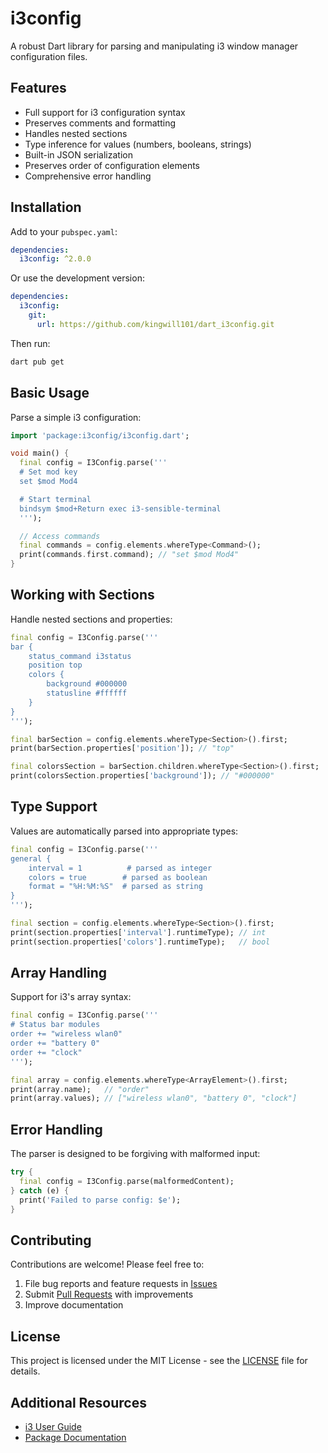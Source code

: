 # i3config

A robust Dart library for parsing and manipulating i3 window manager configuration files.

## Features

- Full support for i3 configuration syntax
- Preserves comments and formatting
- Handles nested sections
- Type inference for values (numbers, booleans, strings)
- Built-in JSON serialization
- Preserves order of configuration elements
- Comprehensive error handling

## Installation

Add to your `pubspec.yaml`:

```yaml
dependencies:
  i3config: ^2.0.0
```

Or use the development version:

```yaml
dependencies:
  i3config:
    git:
      url: https://github.com/kingwill101/dart_i3config.git
```

Then run:

```bash
dart pub get
```

## Basic Usage

Parse a simple i3 configuration:

```dart
import 'package:i3config/i3config.dart';

void main() {
  final config = I3Config.parse('''
  # Set mod key
  set $mod Mod4

  # Start terminal
  bindsym $mod+Return exec i3-sensible-terminal
  ''');

  // Access commands
  final commands = config.elements.whereType<Command>();
  print(commands.first.command); // "set $mod Mod4"
}
```

## Working with Sections

Handle nested sections and properties:

```dart
final config = I3Config.parse('''
bar {
    status_command i3status
    position top
    colors {
        background #000000
        statusline #ffffff
    }
}
''');

final barSection = config.elements.whereType<Section>().first;
print(barSection.properties['position']); // "top"

final colorsSection = barSection.children.whereType<Section>().first;
print(colorsSection.properties['background']); // "#000000"
```

## Type Support

Values are automatically parsed into appropriate types:

```dart
final config = I3Config.parse('''
general {
    interval = 1          # parsed as integer
    colors = true        # parsed as boolean
    format = "%H:%M:%S"  # parsed as string
}
''');

final section = config.elements.whereType<Section>().first;
print(section.properties['interval'].runtimeType); // int
print(section.properties['colors'].runtimeType);   // bool
```

## Array Handling

Support for i3's array syntax:

```dart
final config = I3Config.parse('''
# Status bar modules
order += "wireless wlan0"
order += "battery 0"
order += "clock"
''');

final array = config.elements.whereType<ArrayElement>().first;
print(array.name);   // "order"
print(array.values); // ["wireless wlan0", "battery 0", "clock"]
```

## Error Handling

The parser is designed to be forgiving with malformed input:

```dart
try {
  final config = I3Config.parse(malformedContent);
} catch (e) {
  print('Failed to parse config: $e');
}
```

## Contributing

Contributions are welcome! Please feel free to:

1. File bug reports and feature requests in [Issues](issues)
2. Submit [Pull Requests](pulls) with improvements
3. Improve documentation

## License

This project is licensed under the MIT License - see the [LICENSE](LICENSE) file for details.

## Additional Resources

- [i3 User Guide](https://i3wm.org/docs/userguide.html#configuring)
- [Package Documentation](https://pub.dev/documentation/i3config)
